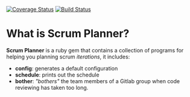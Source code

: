 [![Coverage Status](https://coveralls.io/repos/github/mariocarrion/scrum-planner/badge.svg?branch=master)](https://coveralls.io/github/mariocarrion/scrum-planner?branch=master) [![Build Status](https://travis-ci.org/mariocarrion/scrum-planner.svg?branch=master)](https://travis-ci.org/mariocarrion/scrum-planner)

# What is Scrum Planner?

**Scrum Planner** is a ruby gem that contains a collection of programs for helping you planning scrum *iterations*, it includes:

* **config**: generates a default configuration
* **schedule**: prints out the schedule
* **bother**: *"bothers"* the team members of a Gitlab group when code reviewing has taken too long.

